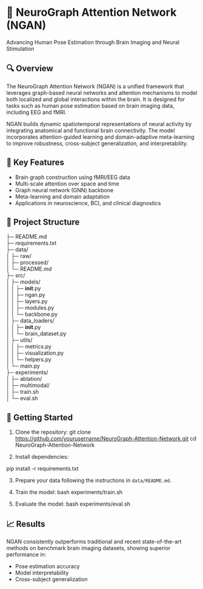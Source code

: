 # 🧠 NeuroGraph Attention Network (NGAN)

Advancing Human Pose Estimation through Brain Imaging and Neural Stimulation

## 🔍 Overview

The NeuroGraph Attention Network (NGAN) is a unified framework that leverages graph-based neural networks and attention mechanisms to model both localized and global interactions within the brain. It is designed for tasks such as human pose estimation based on brain imaging data, including EEG and fMRI.

NGAN builds dynamic spatiotemporal representations of neural activity by integrating anatomical and functional brain connectivity. The model incorporates attention-guided learning and domain-adaptive meta-learning to improve robustness, cross-subject generalization, and interpretability.

## 🧠 Key Features

- Brain graph construction using fMRI/EEG data
- Multi-scale attention over space and time
- Graph neural network (GNN) backbone
- Meta-learning and domain adaptation
- Applications in neuroscience, BCI, and clinical diagnostics

## 📁 Project Structure

├─ README.md  
├─ requirements.txt  
├─ data/  
│   ├─ raw/  
│   ├─ processed/  
│   └─ README.md  
├─ src/  
│   ├─ models/  
│   │   ├─ __init__.py  
│   │   ├─ ngan.py  
│   │   ├─ layers.py  
│   │   ├─ modules.py  
│   │   └─ backbone.py  
│   ├─ data_loaders/  
│   │   ├─ __init__.py  
│   │   └─ brain_dataset.py  
│   ├─ utils/  
│   │   ├─ metrics.py  
│   │   ├─ visualization.py  
│   │   └─ helpers.py  
│   └─ main.py  
├─ experiments/  
│   ├─ ablation/  
│   ├─ multimodal/  
│   ├─ train.sh  
│   └─ eval.sh  



## 🚀 Getting Started

1. Clone the repository:
git clone https://github.com/yourusername/NeuroGraph-Attention-Network.git cd NeuroGraph-Attention-Network

2. Install dependencies:

pip install -r requirements.txt


3. Prepare your data following the instructions in `data/README.md`.

4. Train the model:  bash experiments/train.sh


5. Evaluate the model: bash experiments/eval.sh
 


## 📈 Results

NGAN consistently outperforms traditional and recent state-of-the-art methods on benchmark brain imaging datasets, showing superior performance in:

- Pose estimation accuracy
- Model interpretability
- Cross-subject generalization













